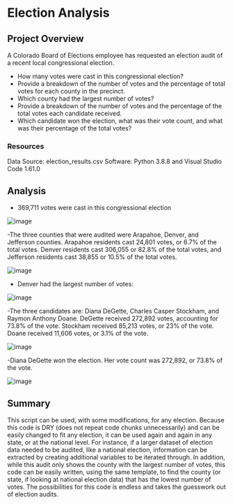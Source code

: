 # Election Analysis
## Project Overview
A Colorado Board of Elections employee has requested an election audit of a recent local congressional election.

- How many votes were cast in this congressional election?
- Provide a breakdown of the number of votes and the percentage of total votes for each county in the precinct.
- Which county had the largest number of votes?
- Provide a breakdown of the number of votes and the percentage of the total votes each candidate received.
- Which candidate won the election, what was their vote count, and what was their percentage of the total votes?

### Resources
Data Source: election_results.csv
Software: Python 3.8.8 and Visual Studio Code 1.61.0

## Analysis
- 369,711 votes were cast in this congressional election

![image](https://user-images.githubusercontent.com/67409852/136733788-4215823a-d5db-4af2-9b79-7084a302616c.png)

-The three counties that were audited were Arapahoe, Denver, and Jefferson counties. Arapahoe residents cast 24,801 votes, or 6.7% of the total votes. Denver residents cast 306,055 or 82.8% of the total votes, and Jefferson residents cast 38,855 or 10.5% of the total votes.

![image](https://user-images.githubusercontent.com/67409852/136734145-21d2145c-7255-4596-8464-cfa241cf4792.png)

- Denver had the largest number of votes:

![image](https://user-images.githubusercontent.com/67409852/136734257-8c2a9907-085a-4ce7-89ca-83c28529f456.png)

-The three candidates are: Diana DeGette, Charles Casper Stockham, and Raymon Anthony Doane. DeGette received 272,892 votes, accounting for 73.8% of the vote. Stockham received 85,213 votes, or 23% of the vote. Doane received 11,606 votes, or 3.1% of the vote.

![image](https://user-images.githubusercontent.com/67409852/136734540-a2673b92-a255-48bb-bff3-fee5e09aef67.png)

-Diana DeGette won the election. Her vote count was 272,892, or 73.8% of the vote.

![image](https://user-images.githubusercontent.com/67409852/136734675-2eed9b4a-6f07-42b8-9598-c3e7edc31321.png)

## Summary
This script can be used, with some modifications, for any election. Because this code is DRY (does not repeat code chunks unnecessarily) and can be easily changed to fit any election, it can be used again and again in any state, or at the national level. For instance, if a larger dataset of election data needed to be audited, like a national election, information can be extracted by creating additional variables to be iterated through. In addition, while this audit only shows the county with the largest number of votes, this code can be easily written, using the same template, to find the county (or state, if looking at national election data) that has the lowest number of votes. The possibilities for this code is endless and takes the guesswork out of election audits.
